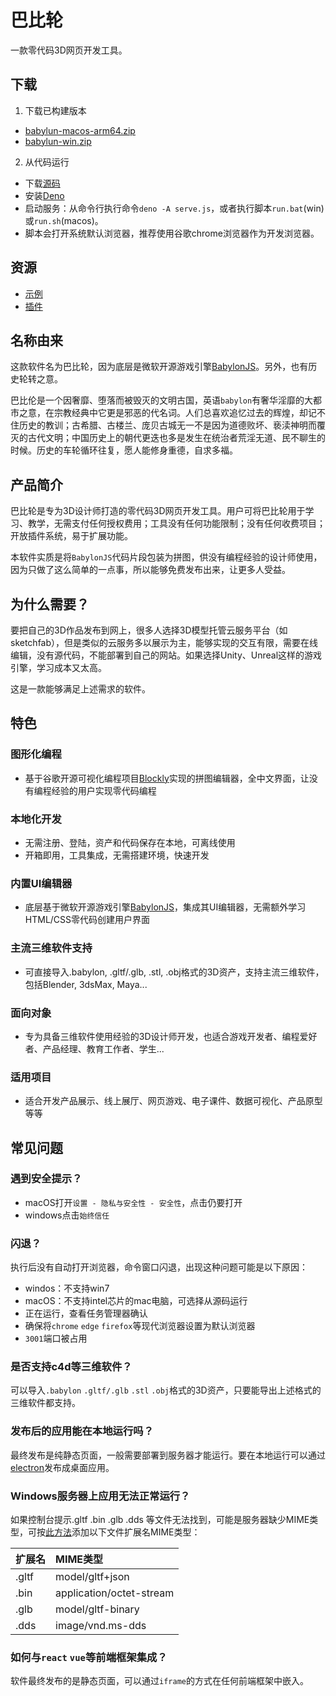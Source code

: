 # 巴比轮

一款零代码3D网页开发工具。

## 下载

1. 下载已构建版本
- [babylun-macos-arm64.zip](https://github.com/bblun/bblun/releases/download/v0.5.0/bblun-macos-arm64.zip)
- [babylun-win.zip](https://github.com/bblun/bblun/releases/download/v0.5.0/bblun-win.zip)

2. 从代码运行
- 下载[源码](https://github.com/bblun/bblun/archive/refs/tags/v0.5.0.zip)
- 安装[Deno](http://deno.com)
- 启动服务：从命令行执行命令`deno -A serve.js`，或者执行脚本`run.bat`(win)或`run.sh`(macos)。
- 脚本会打开系统默认浏览器，推荐使用谷歌chrome浏览器作为开发浏览器。

## 资源

- [示例](https://github.com/bblun/examples/)
- [插件](https://github.com/bblun/plugins/)

## 名称由来

这款软件名为巴比轮，因为底层是微软开源游戏引擎[BabylonJS](https://babylonjs.com/)。另外，也有历史轮转之意。

巴比伦是一个因奢靡、堕落而被毁灭的文明古国，英语`babylon`有奢华淫靡的大都市之意，在宗教经典中它更是邪恶的代名词。人们总喜欢追忆过去的辉煌，却记不住历史的教训；古希腊、古楼兰、庞贝古城无一不是因为道德败坏、亵渎神明而覆灭的古代文明；中国历史上的朝代更迭也多是发生在统治者荒淫无道、民不聊生的时候。历史的车轮循环往复，愿人能修身重德，自求多福。

## 产品简介

巴比轮是专为3D设计师打造的零代码3D网页开发工具。用户可将巴比轮用于学习、教学，无需支付任何授权费用；工具没有任何功能限制；没有任何收费项目；开放插件系统，易于扩展功能。

本软件实质是将`BabylonJS`代码片段包装为拼图，供没有编程经验的设计师使用，因为只做了这么简单的一点事，所以能够免费发布出来，让更多人受益。

## 为什么需要？

要把自己的3D作品发布到网上，很多人选择3D模型托管云服务平台（如sketchfab），但是类似的云服务多以展示为主，能够实现的交互有限，需要在线编辑，没有源代码，不能部署到自己的网站。如果选择Unity、Unreal这样的游戏引擎，学习成本又太高。

这是一款能够满足上述需求的软件。

## 特色

### 图形化编程
  - 基于谷歌开源可视化编程项目[Blockly](https://developers.google.cn/blockly)实现的拼图编辑器，全中文界面，让没有编程经验的用户实现零代码编程
### 本地化开发
  - 无需注册、登陆，资产和代码保存在本地，可离线使用
  - 开箱即用，工具集成，无需搭建环境，快速开发
### 内置UI编辑器
  - 底层基于微软开源游戏引擎[BabylonJS](https://babylonjs.com)，集成其UI编辑器，无需额外学习HTML/CSS零代码创建用户界面
### 主流三维软件支持
  - 可直接导入.babylon, .gltf/.glb, .stl, .obj格式的3D资产，支持主流三维软件，包括Blender, 3dsMax, Maya...
### 面向对象
  - 专为具备三维软件使用经验的3D设计师开发，也适合游戏开发者、编程爱好者、产品经理、教育工作者、学生...
### 适用项目
  - 适合开发产品展示、线上展厅、网页游戏、电子课件、数据可视化、产品原型等等

## 常见问题

### 遇到安全提示？

- macOS打开`设置 - 隐私与安全性 - 安全性`，点击仍要打开
- windows点击`始终信任`

### 闪退？

执行后没有自动打开浏览器，命令窗口闪退，出现这种问题可能是以下原因：
- windos：不支持win7
- macOS：不支持intel芯片的mac电脑，可选择从源码运行
- 正在运行，查看任务管理器确认
- 确保将`chrome` `edge` `firefox`等现代浏览器设置为默认浏览器
- `3001`端口被占用

### 是否支持c4d等三维软件？

可以导入`.babylon` `.gltf/.glb` `.stl` `.obj`格式的3D资产，只要能导出上述格式的三维软件都支持。

### 发布后的应用能在本地运行吗？

最终发布是纯静态页面，一般需要部署到服务器才能运行。要在本地运行可以通过[electron](https://www.electronjs.org/)发布成桌面应用。

### Windows服务器上应用无法正常运行？

如果控制台提示.gltf .bin .glb .dds 等文件无法找到，可能是服务器缺少MIME类型，可按[此方法](https://jingyan.baidu.com/article/3ea51489b2ceea52e61bba24.html)添加以下文件扩展名MIME类型：

|扩展名 |	MIME类型|
|:-----|:-------|
|.gltf | model/gltf+json|
|.bin  | application/octet-stream|
|.glb  | model/gltf-binary|
|.dds  | image/vnd.ms-dds |

### 如何与`react` `vue`等前端框架集成？

软件最终发布的是静态页面，可以通过`iframe`的方式在任何前端框架中嵌入。